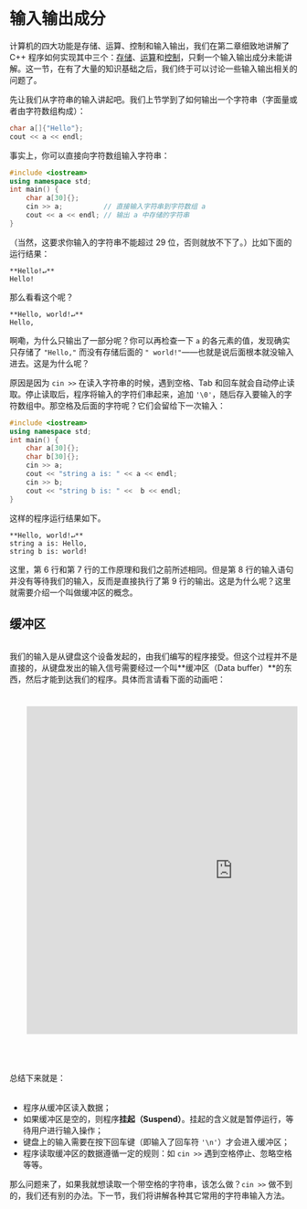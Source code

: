 # 输入输出成分


计算机的四大功能是存储、运算、控制和输入输出，我们在第二章细致地讲解了 C++ 程序如何实现其中三个：[存储](/ch02/part1/README.md)、[运算](/ch02/part2/README.md)和[控制](/ch02/part3/README.md)，只剩一个输入输出成分未能讲解。这一节，在有了大量的知识基础之后，我们终于可以讨论一些输入输出相关的问题了。

先让我们从字符串的输入讲起吧。我们上节学到了如何输出一个字符串（字面量或者由字符数组构成）：
```cpp
char a[]{"Hello"};
cout << a << endl;
```
事实上，你可以直接向字符数组输入字符串：
```CPP
#include <iostream>
using namespace std;
int main() {
    char a[30]{};
    cin >> a;          // 直接输入字符串到字符数组 a
    cout << a << endl; // 输出 a 中存储的字符串
}
```
（当然，这要求你输入的字符串不能超过 29 位，否则就放不下了。）比如下面的运行结果：
```io
**Hello!↵**
Hello!
```
那么看看这个呢？
```io
**Hello, world!↵**
Hello,
```
啊嘞，为什么只输出了一部分呢？你可以再检查一下 `a` 的各元素的值，发现确实只存储了 `"Hello,"` 而没有存储后面的 `" world!"`——也就是说后面根本就没输入进去。这是为什么呢？

原因是因为 `cin >>` 在读入字符串的时候，遇到空格、Tab 和回车就会自动停止读取。停止读取后，程序将输入的字符们串起来，追加 `'\0'`，随后存入要输入的字符数组中。那空格及后面的字符呢？它们会留给下一次输入：
```CPP
#include <iostream>
using namespace std;
int main() {
    char a[30]{};
    char b[30]{};
    cin >> a;
    cout << "string a is: " << a << endl;
    cin >> b;
    cout << "string b is: " <<  b << endl;
}
```
这样的程序运行结果如下。
```io
**Hello, world!↵**
string a is: Hello,
string b is: world!
```
这里，第 6 行和第 7 行的工作原理和我们之前所述相同。但是第 8 行的输入语句并没有等待我们的输入，反而是直接执行了第 9 行的输出。这是为什么呢？这里就需要介绍一个叫做缓冲区的概念。

## 缓冲区

<h6 id="idx_缓冲区"></h6>

我们的输入是从键盘这个设备发起的，由我们编写的程序接受。但这个过程并不是直接的，从键盘发出的输入信号需要经过一个叫**缓冲区（Data buffer）**的东西，然后才能到达我们的程序。具体而言请看下面的动画吧：

<style>
@import url(ch03/fig.css)
</style>
<div class="fig" style="height: 650px; overflow: hidden">
<iframe src="https://guyutongxue.gitee.io/mycpptutorial-animations/buffer/" height="765" width="960" style="left:0; right: 0; border: 0px; transform:scale(0.75, 0.75) translate(-12.5%, -12.5%)"></iframe>
</div>

总结下来就是：

<h6 id="idx_挂起"></h6>

- 程序从缓冲区读入数据；
- 如果缓冲区是空的，则程序**挂起（Suspend）**。挂起的含义就是暂停运行，等待用户进行输入操作；
- 键盘上的输入需要在按下回车键（即输入了回车符 `'\n'`）才会进入缓冲区；
- 程序读取缓冲区的数据遵循一定的规则：如 `cin >>` 遇到空格停止、忽略空格等等。

那么问题来了，如果我就想读取一个带空格的字符串，该怎么做？`cin >>` 做不到的，我们还有别的办法。下一节，我们将讲解各种其它常用的字符串输入方法。
